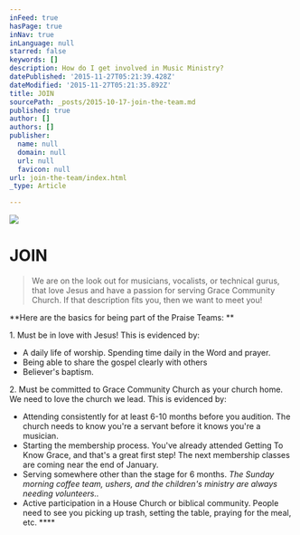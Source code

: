 ```yaml
---
inFeed: true
hasPage: true
inNav: true
inLanguage: null
starred: false
keywords: []
description: How do I get involved in Music Ministry?
datePublished: '2015-11-27T05:21:39.428Z'
dateModified: '2015-11-27T05:21:35.892Z'
title: JOIN
sourcePath: _posts/2015-10-17-join-the-team.md
published: true
author: []
authors: []
publisher:
  name: null
  domain: null
  url: null
  favicon: null
url: join-the-team/index.html
_type: Article

---
```

![](https://the-grid-user-content.s3-us-west-2.amazonaws.com/39f78a67-73b8-4fef-86b5-bbd7fc34ee17.jpg)

# JOIN

> We are on the look out for musicians, vocalists, or technical gurus, that love Jesus and have a passion for serving Grace Community Church.  If that description fits you, then we want to meet you! 

**Here are the basics for being part of the Praise Teams: **

1\. Must be in love with Jesus!  This is evidenced by:

* A daily life of worship.  Spending time daily in the Word and prayer.
* Being able to share the gospel clearly with others 
* Believer's baptism. 

2\.  Must be committed to Grace Community Church as your church home. We need to love the church we lead. This is evidenced by:

* Attending consistently for at least 6-10 months before you audition. The church needs to know you're a servant before it knows you're a musician. 
* Starting the membership process. You've already attended Getting To Know Grace, and that's a great first step! The next membership classes are coming near the end of January.  
* Serving somewhere other than the stage for 6 months. _The Sunday morning coffee team, ushers, and the children's ministry are always needing volunteers.._
* Active participation in a House Church or biblical community. People need to see you picking up trash, setting the table, praying for the meal, etc. ****